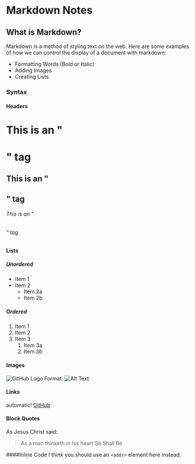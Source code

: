 # Markdown Notes

## What is Markdown?
Markdown is a method of styling text on the web. Here are some examples of how we can control the display of a document with markdown:

  * Formatting Words (Bold or Italic)
  * Adding Images
  * Creating Lists
    
    
### Syntax
#### Headers 
# This is an "<h1>" tag
## This is an "<h2>" tag
###### This is an "<h6>" tag
  
#### Lists
##### Unordered
* Item 1
* Item 2
  * Item 2a
  * Item 2b
  
##### Ordered
1. Item 1
1. Item 2
1. Item 3
   1. Item 3a
   1. Item 3b

#### Images
![GitHub Logo](/images/logo.png)
Format: ![Alt Text](url)
  
#### Links
automatic!
[GitHub](http://github.com)

#### Block Quotes
As Jesus Christ said:
> As a man thinketh in his heart
> So Shall Be
  
####Inline Code
I think you should use an
`<addr>` element here instead.
  
  
